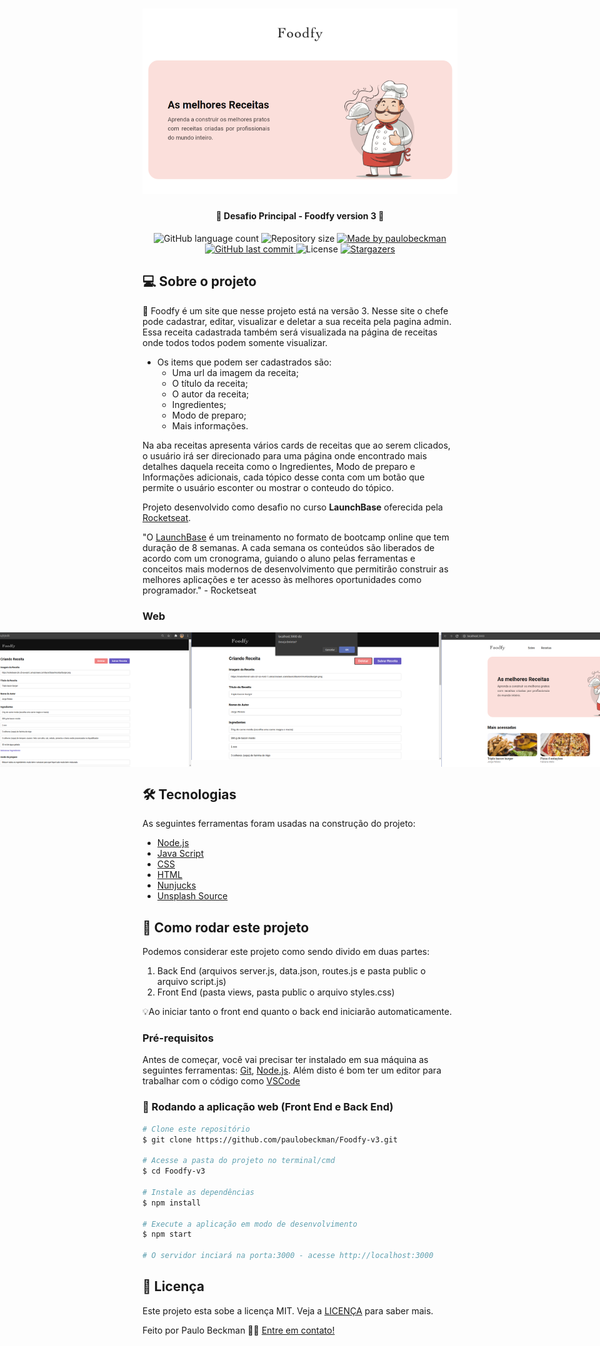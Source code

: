 <h1 align="center">
     <img alt="foodfy-v3" title="#foodfy-v3" src="./github-assets/capa.png" width="700px">
</h1>
 
<h4 align="center"> 
	🚀 Desafio Principal - Foodfy version 3 🚀
</h4>

<p align="center">
  <img alt="GitHub language count" src="https://img.shields.io/github/languages/count/paulobeckman/Foodfy-v3?color=%2304D361">

  <img alt="Repository size" src="https://img.shields.io/github/repo-size/paulobeckman/Foodfy-v3">

  	
  <a href="https://www.linkedin.com/in/paulobeckman/">
    <img alt="Made by paulobeckman" src="https://img.shields.io/badge/made%20by-paulobeckman-%2304D361">
  </a>
	
  
  <a href="https://github.com/paulobeckman/Foodfy-v3/commits/master">
    <img alt="GitHub last commit" src="https://img.shields.io/github/last-commit/paulobeckman/Foodfy-v3">
  </a>

  <img alt="License" src="https://img.shields.io/badge/license-MIT-brightgreen">
   <a href="https://github.com/paulobeckman/Foodfy-v3/stargazers">
    <img alt="Stargazers" src="https://img.shields.io/github/stars/paulobeckman/Foodfy-v3?style=social">
  </a>
</p>


## 💻 Sobre o projeto

🍛 Foodfy é um site que nesse projeto está na versão 3. Nesse site o chefe pode cadastrar, editar, visualizar e deletar a sua receita pela pagina admin. Essa receita cadastrada também será visualizada na página de receitas onde todos todos podem somente visualizar.

- Os items que podem ser cadastrados são: 
  - Uma url da imagem da receita;
  - O título da receita;
  - O autor da receita; 
  - Ingredientes;
  - Modo de preparo;
  - Mais informações.

Na aba receitas apresenta vários cards de receitas que ao serem clicados, o usuário irá ser direcionado para uma página onde encontrado mais detalhes daquela receita como o Ingredientes, Modo de preparo e Informações adicionais, cada tópico desse conta com um botão que permite o usuário esconter ou mostrar o conteudo do tópico.


Projeto desenvolvido como desafio no curso **LaunchBase** oferecida pela [Rocketseat](rs).

"O [LaunchBase](lb) é um treinamento no formato de bootcamp online que tem duração de 8 semanas. A cada semana os conteúdos são liberados de acordo com um cronograma, guiando o aluno pelas ferramentas e conceitos mais modernos de desenvolvimento que permitirão construir as melhores aplicações e ter acesso às melhores oportunidades como programador." - Rocketseat


### Web

<p align="center" style="display: flex; align-items: flex-start; justify-content: center;">
	
  <img alt="Foodfy-v3" title="#foodfy-v3" src="./github-assets/foodfy3.gif" width="800px">

  <img alt="Foodfy-v3" title="#foodfy-v3" src="./github-assets/pagina1.png" width="400px">

  <img alt="Foodfy-v3" title="#foodfy-v3" src="./github-assets/pagina2.png" width="400px">
  
  <img alt="Foodfy-v3" title="#foodfy-v3" src="./github-assets/pagina3.png" width="400px">
  
  <img alt="Foodfy-v3" title="#foodfy-v3" src="./github-assets/pagina4.png" width="400px">

  <img alt="Foodfy-v3" title="#foodfy-v3" src="./github-assets/pagina5.png" width="400px">

  <img alt="Foodfy-v3" title="#foodfy-v3" src="./github-assets/pagina6.png" width="400px">
  
  <img alt="Foodfy-v3" title="#foodfy-v3" src="./github-assets/pagina7.png" width="400px">

</p>

## 🛠 Tecnologias

As seguintes ferramentas foram usadas na construção do projeto:

- [Node.js][nodejs]
- [Java Script][js]
- [CSS][CSS]
- [HTML][HTML]
- [Nunjucks][Nunjucks]
- [Unsplash Source][API]


## 🚀 Como rodar este projeto

Podemos considerar este projeto como sendo divido em duas partes:
1. Back End (arquivos server.js, data.json, routes.js e pasta public o arquivo script.js) 
2. Front End (pasta views, pasta public o arquivo styles.css)

💡Ao iniciar tanto o front end quanto o back end iniciarão automaticamente. 

### Pré-requisitos

Antes de começar, você vai precisar ter instalado em sua máquina as seguintes ferramentas:
[Git](https://git-scm.com), [Node.js][nodejs]. 
Além disto é bom ter um editor para trabalhar com o código como [VSCode][vscode]

### 🧭 Rodando a aplicação web (Front End e Back End)

```bash
# Clone este repositório
$ git clone https://github.com/paulobeckman/Foodfy-v3.git

# Acesse a pasta do projeto no terminal/cmd
$ cd Foodfy-v3

# Instale as dependências
$ npm install

# Execute a aplicação em modo de desenvolvimento
$ npm start

# O servidor inciará na porta:3000 - acesse http://localhost:3000
```


## 📝 Licença

Este projeto esta sobe a licença MIT. Veja a [LICENÇA](license) para saber mais.

Feito por Paulo Beckman 👋🏽 [Entre em contato!](https://www.linkedin.com/in/paulobeckman/)

[nodejs]: https://nodejs.org/
[vscode]: https://code.visualstudio.com/
[license]: https://opensource.org/licenses/MIT
[rs]: https://rocketseat.com.br
[lb]: https://pages.rocketseat.com.br/launchbase/inscricao/5
[js]: https://developer.mozilla.org/pt-BR/docs/Aprender/JavaScript
[CSS]: https://developer.mozilla.org/pt-BR/docs/Web/CSS
[HTML]: https://developer.mozilla.org/pt-BR/docs/Web/HTML
[Nunjucks]: https://www.npmjs.com/package/nunjucks
[API]: https://source.unsplash.com/
